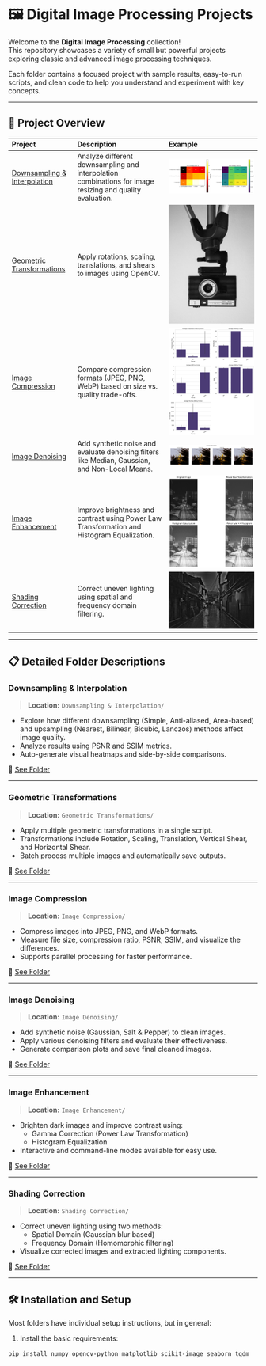 # 🖼️ Digital Image Processing Projects

Welcome to the **Digital Image Processing** collection!  
This repository showcases a variety of small but powerful projects exploring classic and advanced image processing techniques.

Each folder contains a focused project with sample results, easy-to-run scripts, and clean code to help you understand and experiment with key concepts.

---

## 📂 Project Overview

| Project | Description | Example |
|:--------|:------------|:--------|
| [Downsampling & Interpolation](#downsampling--interpolation) | Analyze different downsampling and interpolation combinations for image resizing and quality evaluation. | ![Example](Downsampling%20&%20Interpolation/results/analysis_20250429-012933/plots/heatmap_metrics_factor8.png) |
| [Geometric Transformations](#geometric-transformations) | Apply rotations, scaling, translations, and shears to images using OpenCV. | ![Example](Geometric%20Transformations/results/image1_rotation_180.0.jpg) |
| [Image Compression](#image-compression) | Compare compression formats (JPEG, PNG, WebP) based on size vs. quality trade-offs. | ![Example](Image%20Compression/figures/metrics_comparison_barplots.png) |
| [Image Denoising](#image-denoising) | Add synthetic noise and evaluate denoising filters like Median, Gaussian, and Non-Local Means. | ![Example](Image%20Denoising/figures/denoising_results_comparison.png) |
| [Image Enhancement](#image-enhancement) | Improve brightness and contrast using Power Law Transformation and Histogram Equalization. | ![Example](Image%20Enhancement/enhanced_images/comparison.png) |
| [Shading Correction](#shading-correction) | Correct uneven lighting using spatial and frequency domain filtering. | ![Example](Shading%20Correction/results/sample_frequency_corrected.png) |

---

## 📋 Detailed Folder Descriptions

### Downsampling & Interpolation
> **Location:** `Downsampling & Interpolation/`

- Explore how different downsampling (Simple, Anti-aliased, Area-based) and upsampling (Nearest, Bilinear, Bicubic, Lanczos) methods affect image quality.
- Analyze results using PSNR and SSIM metrics.
- Auto-generate visual heatmaps and side-by-side comparisons.

🔗 [See Folder](./Downsampling%20&%20Interpolation)

---

### Geometric Transformations
> **Location:** `Geometric Transformations/`

- Apply multiple geometric transformations in a single script.
- Transformations include Rotation, Scaling, Translation, Vertical Shear, and Horizontal Shear.
- Batch process multiple images and automatically save outputs.

🔗 [See Folder](./Geometric%20Transformations)

---

### Image Compression
> **Location:** `Image Compression/`

- Compress images into JPEG, PNG, and WebP formats.
- Measure file size, compression ratio, PSNR, SSIM, and visualize the differences.
- Supports parallel processing for faster performance.

🔗 [See Folder](./Image%20Compression)

---

### Image Denoising
> **Location:** `Image Denoising/`

- Add synthetic noise (Gaussian, Salt & Pepper) to clean images.
- Apply various denoising filters and evaluate their effectiveness.
- Generate comparison plots and save final cleaned images.

🔗 [See Folder](./Image%20Denoising)

---

### Image Enhancement
> **Location:** `Image Enhancement/`

- Brighten dark images and improve contrast using:
  - Gamma Correction (Power Law Transformation)
  - Histogram Equalization
- Interactive and command-line modes available for easy use.

🔗 [See Folder](./Image%20Enhancement)

---

### Shading Correction
> **Location:** `Shading Correction/`

- Correct uneven lighting using two methods:
  - Spatial Domain (Gaussian blur based)
  - Frequency Domain (Homomorphic filtering)
- Visualize corrected images and extracted lighting components.

🔗 [See Folder](./Shading%20Correction)

---

## 🛠️ Installation and Setup

Most folders have individual setup instructions, but in general:

1. Install the basic requirements:

```bash
pip install numpy opencv-python matplotlib scikit-image seaborn tqdm
